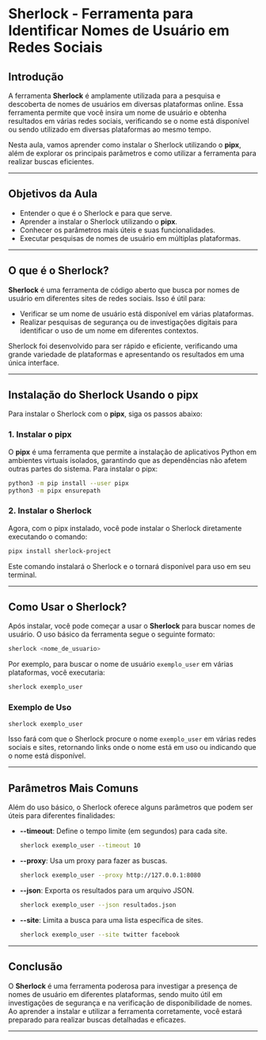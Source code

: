 
# Sherlock - Ferramenta para Identificar Nomes de Usuário em Redes Sociais

## Introdução

A ferramenta **Sherlock** é amplamente utilizada para a pesquisa e descoberta de nomes de usuários em diversas plataformas online. Essa ferramenta permite que você insira um nome de usuário e obtenha resultados em várias redes sociais, verificando se o nome está disponível ou sendo utilizado em diversas plataformas ao mesmo tempo.

Nesta aula, vamos aprender como instalar o Sherlock utilizando o **pipx**, além de explorar os principais parâmetros e como utilizar a ferramenta para realizar buscas eficientes.

---

## Objetivos da Aula

- Entender o que é o Sherlock e para que serve.
- Aprender a instalar o Sherlock utilizando o **pipx**.
- Conhecer os parâmetros mais úteis e suas funcionalidades.
- Executar pesquisas de nomes de usuário em múltiplas plataformas.

---

## O que é o Sherlock?

**Sherlock** é uma ferramenta de código aberto que busca por nomes de usuário em diferentes sites de redes sociais. Isso é útil para:

- Verificar se um nome de usuário está disponível em várias plataformas.
- Realizar pesquisas de segurança ou de investigações digitais para identificar o uso de um nome em diferentes contextos.

Sherlock foi desenvolvido para ser rápido e eficiente, verificando uma grande variedade de plataformas e apresentando os resultados em uma única interface.

---

## Instalação do Sherlock Usando o pipx

Para instalar o Sherlock com o **pipx**, siga os passos abaixo:

### 1. Instalar o pipx

O **pipx** é uma ferramenta que permite a instalação de aplicativos Python em ambientes virtuais isolados, garantindo que as dependências não afetem outras partes do sistema. Para instalar o pipx:

```bash
python3 -m pip install --user pipx
python3 -m pipx ensurepath
```

### 2. Instalar o Sherlock

Agora, com o pipx instalado, você pode instalar o Sherlock diretamente executando o comando:

```bash
pipx install sherlock-project
```

Este comando instalará o Sherlock e o tornará disponível para uso em seu terminal.

---

## Como Usar o Sherlock?

Após instalar, você pode começar a usar o **Sherlock** para buscar nomes de usuário. O uso básico da ferramenta segue o seguinte formato:

```bash
sherlock <nome_de_usuario>
```

Por exemplo, para buscar o nome de usuário `exemplo_user` em várias plataformas, você executaria:

```bash
sherlock exemplo_user
```

### Exemplo de Uso

```bash
sherlock exemplo_user
```

Isso fará com que o Sherlock procure o nome `exemplo_user` em várias redes sociais e sites, retornando links onde o nome está em uso ou indicando que o nome está disponível.

---

## Parâmetros Mais Comuns

Além do uso básico, o Sherlock oferece alguns parâmetros que podem ser úteis para diferentes finalidades:

- **--timeout**: Define o tempo limite (em segundos) para cada site.

  ```bash
  sherlock exemplo_user --timeout 10
  ```

- **--proxy**: Usa um proxy para fazer as buscas.

  ```bash
  sherlock exemplo_user --proxy http://127.0.0.1:8080
  ```

- **--json**: Exporta os resultados para um arquivo JSON.

  ```bash
  sherlock exemplo_user --json resultados.json
  ```

- **--site**: Limita a busca para uma lista específica de sites.

  ```bash
  sherlock exemplo_user --site twitter facebook
  ```

---

## Conclusão

O **Sherlock** é uma ferramenta poderosa para investigar a presença de nomes de usuário em diferentes plataformas, sendo muito útil em investigações de segurança e na verificação de disponibilidade de nomes. Ao aprender a instalar e utilizar a ferramenta corretamente, você estará preparado para realizar buscas detalhadas e eficazes.

---

